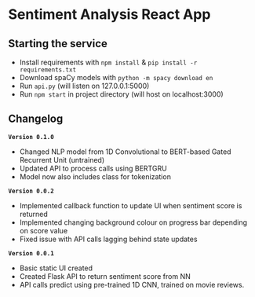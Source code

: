 # Sentiment Analysis React App

## Starting the service
+ Install requirements with `npm install` & `pip install -r requirements.txt`
+ Download spaCy models with `python -m spacy download en`
+ Run `api.py` (will listen on 127.0.0.1:5000)
+ Run `npm start` in project directory (will host on localhost:3000)

## Changelog

**`Version 0.1.0`**
+ Changed NLP model from 1D Convolutional to BERT-based Gated Recurrent Unit (untrained)
+ Updated API to process calls using BERTGRU
+ Model now also includes class for tokenization

**`Version 0.0.2`**
+ Implemented callback function to update UI when sentiment score is returned
+ Implemented changing background colour on progress bar depending on score value
+ Fixed issue with API calls lagging behind state updates

**`Version 0.0.1`**
+ Basic static UI created
+ Created Flask API to return sentiment score from NN
+ API calls predict using pre-trained 1D CNN, trained on movie reviews. 
